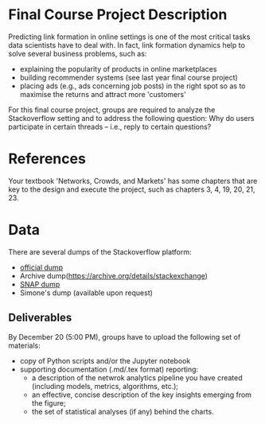 Final Course Project Description
================================

Predicting link formation in online settings is one of the most critical
tasks data scientists have to deal with. In fact, link formation dynamics
help to solve several business problems, such as:

+ explaining the popularity of products in online marketplaces
+ building recommender systems (see last year final course project)
+ placing ads (e.g., ads concerning job posts) in the right spot so as
  to maximise the returns and attract more 'customers'

For this final course project, groups are required to analyze the Stackoverflow
setting and to address the following question: Why do users participate in certain
threads – i.e., reply to certain questions?


References
==========

Your textbook 'Networks, Crowds, and Markets' has some chapters that are
key to the design and execute the project, such as chapters 3, 4, 19, 20, 21,
23.



Data
====

There are several dumps of the Stackoverflow platform:

+ [official dump](https://data.stackexchange.com/stackoverflow/queries)
+ Archive dump(https://archive.org/details/stackexchange)
+ [SNAP dump](http://snap.stanford.edu/data/sx-stackoverflow.html)
+ Simone's dump (available upon request)


Deliverables
------------

By December 20 (5:00 PM), groups have to upload the following set of materials:

+ copy of Python scripts and/or the Jupyter notebook
+ supporting documentation (.md/.tex format) reporting:
  - a description of the netwrok analytics pipeline you have created (including
      models, metrics, algorithms, etc.);
  - an effective, concise description of the key insights emerging from
      the figure;
  - the set of statistical analyses (if any) behind the charts.
